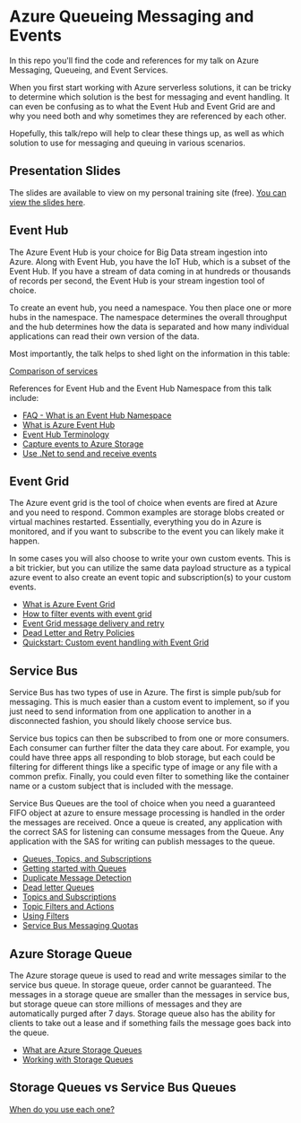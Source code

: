 # Azure Queueing Messaging and Events

In this repo you'll find the code and references for my talk on Azure Messaging, Queueing, and Event Services.

When you first start working with Azure serverless solutions, it can be tricky to determine which solution is the best for messaging and event handling.  It can even be confusing as to what the Event Hub and Event Grid are and why you need both and why sometimes they are referenced by each other.

Hopefully, this talk/repo will help to clear these things up, as well as which solution to use for messaging and queuing in various scenarios.

## Presentation Slides  

The slides are available to view on my personal training site (free). [You can view the slides here](https://training.majorguidancesolutions.com/courses/blog-posts-and-talks/contents/6664a6e3863a0). 

## Event Hub

The Azure Event Hub is your choice for Big Data stream ingestion into Azure.  Along with Event Hub, you have the IoT Hub, which is a subset of the Event Hub. If you have a stream of data coming in at hundreds or thousands of records per second, the Event Hub is your stream ingestion tool of choice.

To create an event hub, you need a namespace.  You then place one or more hubs in the namespace.  The namespace determines the overall throughput and the hub determines how the data is separated and how many individual applications can read their own version of the data.

Most importantly, the talk helps to shed light on the information in this table:

[Comparison of services](https://learn.microsoft.com/azure/service-bus-messaging/compare-messaging-services#comparison-of-services?WT.mc_id=AZ-MVP-5004334)

References for Event Hub and the Event Hub Namespace from this talk include:

- [FAQ - What is an Event Hub Namespace](https://learn.microsoft.com/azure/event-hubs/event-hubs-faq?WT.mc_id=AZ-MVP-5004334)  
- [What is Azure Event Hub](https://learn.microsoft.com/azure/event-hubs/event-hubs-about?WT.mc_id=AZ-MVP-5004334)  
- [Event Hub Terminology](https://learn.microsoft.com/azure/event-hubs/event-hubs-features?WT.mc_id=AZ-MVP-5004334)  
- [Capture events to Azure Storage](https://learn.microsoft.com/azure/event-hubs/event-hubs-capture-overview?WT.mc_id=AZ-MVP-5004334)  
- [Use .Net to send and receive events](https://learn.microsoft.com/azure/event-hubs/event-hubs-dotnet-standard-getstarted-send?WT.mc_id=AZ-MVP-5004334&tabs=passwordless%2Croles-azure-portal)

## Event Grid

The Azure event grid is the tool of choice when events are fired at Azure and you need to respond.  Common examples are storage blobs created or virtual machines restarted.  Essentially, everything you do in Azure is monitored, and if you want to subscribe to the event you can likely make it happen.

In some cases you will also choose to write your own custom events.  This is a bit trickier, but you can utilize the same data payload structure as a typical azure event to also create an event topic and subscription(s) to your custom events.

- [What is Azure Event Grid](https://learn.microsoft.com/azure/event-grid/overview?WT.mc_id=AZ-MVP-5004334)  
- [How to filter events with event grid](https://learn.microsoft.com/azure/event-grid/how-to-filter-events?WT.mc_id=AZ-MVP-5004334)  
- [Event Grid message delivery and retry](https://learn.microsoft.com/azure/event-grid/delivery-and-retry?WT.mc_id=AZ-MVP-5004334)  
- [Dead Letter and Retry Policies](https://learn.microsoft.com/azure/event-grid/manage-event-delivery?WT.mc_id=AZ-MVP-5004334)  
- [Quickstart: Custom event handling with Event Grid](https://learn.microsoft.com/azure/event-grid/custom-event-quickstart?WT.mc_id=AZ-MVP-5004334)

## Service Bus

Service Bus has two types of use in Azure.  The first is simple pub/sub for messaging.  This is much easier than a custom event to implement, so if you just need to send information from one application to another in a disconnected fashion, you should likely choose service bus.  

Service bus topics can then be subscribed to from one or more consumers.  Each consumer can further filter the data they care about.  For example, you could have three apps all responding to blob storage, but each could be filtering for different things like a specific type of image or any file with a common prefix.  Finally, you could even filter to something like the container name or a custom subject that is included with the message.

Service Bus Queues are the tool of choice when you need a guaranteed FIFO object at azure to ensure message processing is handled in the order the messages are received.  Once a queue is created, any application with the correct SAS for listening can consume messages from the Queue.  Any application with the SAS for writing can publish messages to the queue.  

- [Queues, Topics, and Subscriptions](https://docs.microsoft.com/azure/service-bus-messaging/service-bus-queues-topics-subscriptions?WT.mc_id=AZ-MVP-5004334)
- [Getting started with Queues](https://learn.microsoft.com/azure/service-bus-messaging/service-bus-dotnet-get-started-with-queues?WT.mc_id=AZ-MVP-5004334&tabs=passwordless)
- [Duplicate Message Detection](https://learn.microsoft.com/azure/service-bus-messaging/duplicate-detection?WT.mc_id=AZ-MVP-5004334)
- [Dead letter Queues](https://learn.microsoft.com/azure/service-bus-messaging/service-bus-dead-letter-queues?WT.mc_id=AZ-MVP-5004334)
- [Topics and Subscriptions](https://learn.microsoft.com/azure/service-bus-messaging/service-bus-dotnet-how-to-use-topics-subscriptions?WT.mc_id=AZ-MVP-5004334&tabs=passwordless)
- [Topic Filters and Actions](https://learn.microsoft.com/azure/service-bus-messaging/topic-filters?WT.mc_id=AZ-MVP-5004334)
- [Using Filters](https://learn.microsoft.com/azure/service-bus-messaging/service-bus-filter-examples?WT.mc_id=AZ-MVP-5004334)
- [Service Bus Messaging Quotas](https://learn.microsoft.com/azure/service-bus-messaging/service-bus-quotas?WT.mc_id=AZ-MVP-5004334)  

## Azure Storage Queue

The Azure storage queue is used to read and write messages similar to the service bus queue.  In storage queue, order cannot be guaranteed.  The messages in a storage queue are smaller than the messages in service bus, but storage queue can store millions of messages and they are automatically purged after 7 days.  Storage queue also has the ability for clients to take out a lease and if something fails the message goes back into the queue.

- [What are Azure Storage Queues](https://learn.microsoft.com/azure/storage/queues/storage-queues-introduction?WT.mc_id=AZ-MVP-5004334)
- [Working with Storage Queues](https://learn.microsoft.com/azure/storage/queues/storage-quickstart-queues-dotnet?WT.mc_id=AZ-MVP-5004334&tabs=passwordless%2Croles-azure-portal%2Cenvironment-variable-windows%2Csign-in-azure-cli)  


## Storage Queues vs Service Bus Queues

[When do you use each one?](https://learn.microsoft.com/azure/service-bus-messaging/service-bus-azure-and-service-bus-queues-compared-contrasted?WT.mc_id=AZ-MVP-5004334)  
